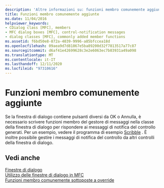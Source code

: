 ```yaml
---
description: 'Altre informazioni su: funzioni membro comunemente aggiunte'
title: Funzioni membro comunemente aggiunte
ms.date: 11/04/2016
helpviewer_keywords:
- CDialog class [MFC], members
- MFC dialog boxes [MFC], control-notification messages
- dialog classes [MFC], commonly added member functions
ms.assetid: f6bd50e8-872a-4039-9996-a85bfccea18d
ms.openlocfilehash: 09aea9d7d81867e5ba89200d32f7813517a77c87
ms.sourcegitcommit: d6af41e42699628c3e2e6063ec7b03931a49a098
ms.translationtype: MT
ms.contentlocale: it-IT
ms.lasthandoff: 12/11/2020
ms.locfileid: "97310616"
---
```

# <a name="commonly-added-member-functions"></a>Funzioni membro comunemente aggiunte

Se la finestra di dialogo contiene pulsanti diversi da OK o Annulla, è necessario scrivere funzioni membro del gestore di messaggi nella classe della finestra di dialogo per rispondere ai messaggi di notifica del controllo generati. Per un esempio, vedere il programma di esempio [Scribble](../overview/visual-cpp-samples.md) . È inoltre possibile gestire i messaggi di notifica del controllo da altri controlli della finestra di dialogo.

## <a name="see-also"></a>Vedi anche

[Finestre di dialogo](dialog-boxes.md)<br/>
[Utilizzo delle finestre di dialogo in MFC](life-cycle-of-a-dialog-box.md)<br/>
[Funzioni membro comunemente sottoposte a override](commonly-overridden-member-functions.md)
